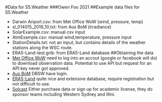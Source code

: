 #Data for S5.Weather
###Owen Foo 2021 
##Example data files for S5.Weather
* Darwin Ariport.csv: from Met Office WoW (wind, pressure, temp)
* sl_014015_2019_10.txt: from Aus BoM (irradiance)
* SolarExample.csv: manual csv input
* AtmExample.csv: manual wind,temperature, pressure input
* StationDetails.txt: not an input, but contains details of the weather stations along the WSC route.
* ERA5-Land-test.grib: from ERA5-Land database
##Obtaining the data
* [Met Office WoW](https://wow.metoffice.gov.uk/) need to log into an accout (google or facebook will do) to download observation data. Potential to use API but request for an API key never got approved.
* [Aus BoM](http://www.bom.gov.au/climate/data/oneminsolar/about-IDCJAC0022.shtml) DBSW have login.
* [ERA5-Land](https://cds.climate.copernicus.eu/cdsapp#!/dataset/reanalysis-era5-land?tab=overview) quite nice and extensive database, require registration but not difficult to use.
* [Solcast](https://solcast.com/) Either purchase data or sign up for academic license, they do sponsor teams including Western Sydney and Illini. 